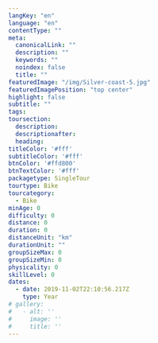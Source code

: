 ```yaml
---
langKey: "en"
language: "en"
contentType: ""
meta:
  canonicalLink: ""
  description: ""
  keywords: ""
  noindex: false
  title: ""
featuredImage: "/img/Silver-coast-5.jpg"
featuredImagePosition: "top center"
highlight: false
subtitle: ""
tags:
toursection:
  description:
  descriptionafter:
  heading:
titleColor: '#fff'
subtitleColor: '#fff'
btnColor: '#ffd800'
btnTextColor: '#fff'
packagetype: SingleTour
tourtype: Bike
tourcategory:  
  - Bike
minAge: 0
difficulty: 0
distance: 0
duration: 0
distanceUnit: "km"
durationUnit: ""
groupSizeMax: 0
groupSizeMin: 0
physicality: 0
skillLevel: 0
dates:
  - date: 2019-11-02T22:10:56.217Z
    type: Year
# gallery:
#   - alt: ''
#     image: ''
#     title: ''
---
```


<!-- Use this to force Gatsby to correctly determine optional images/file schema -->
  